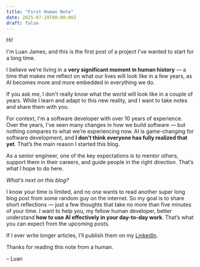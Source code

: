 ```yaml
---
title: "First Human Note"
date: 2025-07-29T00:00:00Z
draft: false
---
```


Hi!

I'm Luan James, and this is the first post of a project I've wanted to start for a long time.

I believe we’re living in a **very significant moment in human history** — a time that makes me reflect on what our lives will look like in a few years, as AI becomes more and more embedded in everything we do.

If you ask me, I don't really know what the world will look like in a couple of years. While I learn and adapt to this new reality, and I want to take notes and share them with you.

For context, I'm a software developer with over 10 years of experience. Over the years, I've seen many changes in how we build software — but nothing compares to what we’re experiencing now. AI is game-changing for software development, and **I don’t think everyone has fully realized that yet**. That’s the main reason I started this blog.

As a senior engineer, one of the key expectations is to mentor others, support them in their careers, and guide people in the right direction. That’s what I hope to do here.

*What’s next on this blog?*

I know your time is limited, and no one wants to read another super long blog post from some random guy on the internet. So my goal is to share short reflections — just a few thoughts that take no more than five minutes of your time. I want to help you, my fellow human developer, better understand **how to use AI effectively in your day-to-day work**. That’s what you can expect from the upcoming posts.

If I ever write longer articles, I’ll publish them on my [LinkedIn](https://www.linkedin.com/in/luanjames).

Thanks for reading this note from a human.

– Luan

